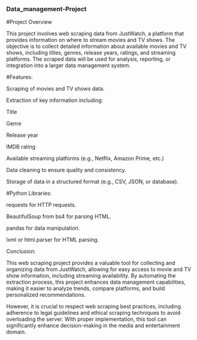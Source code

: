 ### Data_management-Project

#Project Overview

This project involves web scraping data from JustWatch, a platform that provides information on where to stream movies and TV shows. The objective is to collect detailed information about available movies and TV shows, including titles, genres, release years, ratings, and streaming platforms. The scraped data will be used for analysis, reporting, or integration into a larger data management system.

#Features:

Scraping of movies and TV shows data.

Extraction of key information including:

Title

Genre

Release year

IMDB rating

Available streaming platforms (e.g., Netflix, Amazon Prime, etc.)

Data cleaning to ensure quality and consistency.

Storage of data in a structured format (e.g., CSV, JSON, or database).


#Python Libraries:

requests for HTTP requests.

BeautifulSoup from bs4 for parsing HTML.

pandas for data manipulation.

lxml or html.parser for HTML parsing.


Conclusion:

This web scraping project provides a valuable tool for collecting and organizing data from JustWatch, allowing for easy access to movie and TV show information, including streaming availability. By automating the extraction process, this project enhances data management capabilities, making it easier to analyze trends, compare platforms, and build personalized recommendations.

However, it is crucial to respect web scraping best practices, including adherence to legal guidelines and ethical scraping techniques to avoid overloading the server. With proper implementation, this tool can significantly enhance decision-making in the media and entertainment domain.
